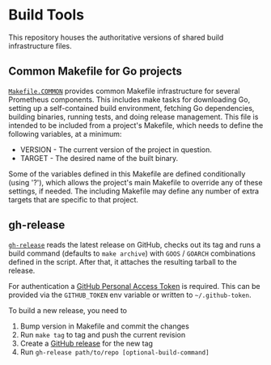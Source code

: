 # Build Tools

This repository houses the authoritative versions of shared build
infrastructure files.

## Common Makefile for Go projects

[`Makefile.COMMON`](Makefile.COMMON) provides common Makefile infrastructure
for several Prometheus components. This includes make tasks for downloading Go,
setting up a self-contained build environment, fetching Go dependencies,
building binaries, running tests, and doing release management. This file is
intended to be included from a project's Makefile, which needs to define the
following variables, at a minimum:

* VERSION - The current version of the project in question. 
* TARGET  - The desired name of the built binary.

Some of the variables defined in this Makefile are defined conditionally (using
'?'), which allows the project's main Makefile to override any of these
settings, if needed. The including Makefile may define any number of extra
targets that are specific to that project.

## gh-release

[`gh-release`](gh-release) reads the latest release on GitHub, checks out its
tag and runs a build command (defaults to `make archive`) with `GOOS` / `GOARCH`
combinations defined in the script. After that, it attaches the resulting
tarball to the release.

For authentication a [GitHub Personal Access Token](https://github.com/settings/applications)
is required. This can be provided via the `GITHUB_TOKEN` env variable or written to
`~/.github-token`.

To build a new release, you need to

1. Bump version in Makefile and commit the changes
2. Run `make tag` to tag and push the current revision
3. Create a [GitHub release](https://help.github.com/articles/creating-releases/)
   for the new tag
4. Run `gh-release path/to/repo [optional-build-command]`
